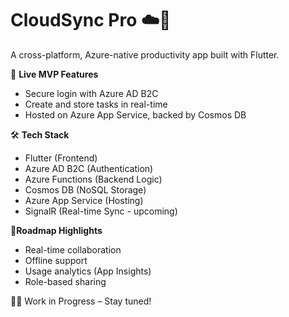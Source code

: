 # CloudSync Pro ☁️📝

A cross-platform, Azure-native productivity app built with Flutter.

🚀 **Live MVP Features**
- Secure login with Azure AD B2C
- Create and store tasks in real-time
- Hosted on Azure App Service, backed by Cosmos DB

🛠️ **Tech Stack**
- Flutter (Frontend)
- Azure AD B2C (Authentication)
- Azure Functions (Backend Logic)
- Cosmos DB (NoSQL Storage)
- Azure App Service (Hosting)
- SignalR (Real-time Sync - upcoming)

📍**Roadmap Highlights**
- Real-time collaboration
- Offline support
- Usage analytics (App Insights)
- Role-based sharing

👩‍💻 Work in Progress – Stay tuned!
